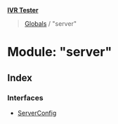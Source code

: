 **[IVR Tester](../README.md)**

> [Globals](../README.md) / "server"

# Module: "server"

## Index

### Interfaces

* [ServerConfig](../interfaces/_server_.serverconfig.md)
